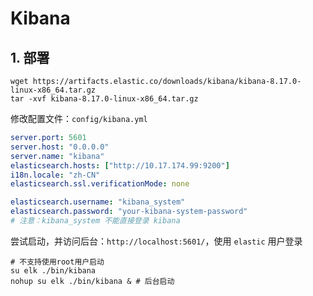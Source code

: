 # Kibana

## 1. 部署

```shell
wget https://artifacts.elastic.co/downloads/kibana/kibana-8.17.0-linux-x86_64.tar.gz
tar -xvf kibana-8.17.0-linux-x86_64.tar.gz
```

修改配置文件：`config/kibana.yml`

```yml
server.port: 5601
server.host: "0.0.0.0"
server.name: "kibana"
elasticsearch.hosts: ["http://10.17.174.99:9200"]
i18n.locale: "zh-CN"
elasticsearch.ssl.verificationMode: none

elasticsearch.username: "kibana_system"
elasticsearch.password: "your-kibana-system-password"
# 注意：kibana_system 不能直接登录 kibana
```

尝试启动，并访问后台：`http://localhost:5601/`，使用 `elastic` 用户登录

```shell
# 不支持使用root用户启动
su elk ./bin/kibana
nohup su elk ./bin/kibana &	# 后台启动
```



